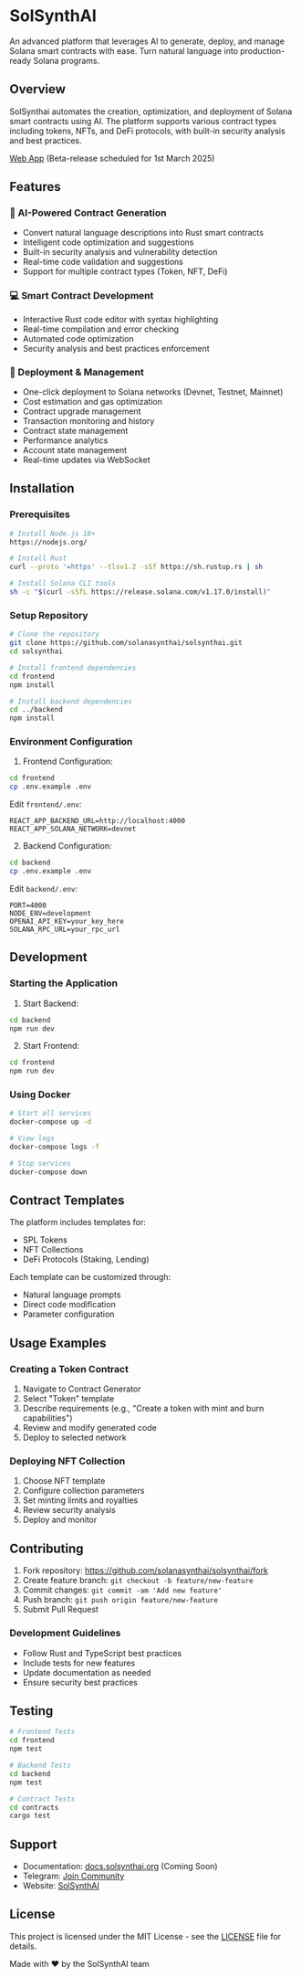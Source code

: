 # SolSynthAI

An advanced platform that leverages AI to generate, deploy, and manage Solana smart contracts with ease. Turn natural language into production-ready Solana programs.

## Overview

SolSynthai automates the creation, optimization, and deployment of Solana smart contracts using AI. The platform supports various contract types including tokens, NFTs, and DeFi protocols, with built-in security analysis and best practices.

[Web App](https://solsynthai.org) (Beta-release scheduled for 1st March 2025)

## Features

### 🤖 AI-Powered Contract Generation
- Convert natural language descriptions into Rust smart contracts
- Intelligent code optimization and suggestions
- Built-in security analysis and vulnerability detection
- Real-time code validation and suggestions
- Support for multiple contract types (Token, NFT, DeFi)

### 💻 Smart Contract Development
- Interactive Rust code editor with syntax highlighting
- Real-time compilation and error checking
- Automated code optimization
- Security analysis and best practices enforcement

### 🚀 Deployment & Management
- One-click deployment to Solana networks (Devnet, Testnet, Mainnet)
- Cost estimation and gas optimization
- Contract upgrade management
- Transaction monitoring and history
- Contract state management
- Performance analytics
- Account state management
- Real-time updates via WebSocket

## Installation

### Prerequisites
```bash
# Install Node.js 18+
https://nodejs.org/

# Install Rust
curl --proto '=https' --tlsv1.2 -sSf https://sh.rustup.rs | sh

# Install Solana CLI tools
sh -c "$(curl -sSfL https://release.solana.com/v1.17.0/install)"
```

### Setup Repository
```bash
# Clone the repository
git clone https://github.com/solanasynthai/solsynthai.git
cd solsynthai

# Install frontend dependencies
cd frontend
npm install

# Install backend dependencies
cd ../backend
npm install
```

### Environment Configuration

1. Frontend Configuration:
```bash
cd frontend
cp .env.example .env
```

Edit `frontend/.env`:
```env
REACT_APP_BACKEND_URL=http://localhost:4000
REACT_APP_SOLANA_NETWORK=devnet
```

2. Backend Configuration:
```bash
cd backend
cp .env.example .env
```

Edit `backend/.env`:
```env
PORT=4000
NODE_ENV=development
OPENAI_API_KEY=your_key_here
SOLANA_RPC_URL=your_rpc_url
```

## Development

### Starting the Application

1. Start Backend:
```bash
cd backend
npm run dev
```

2. Start Frontend:
```bash
cd frontend
npm run dev
```

### Using Docker
```bash
# Start all services
docker-compose up -d

# View logs
docker-compose logs -f

# Stop services
docker-compose down
```

## Contract Templates

The platform includes templates for:
- SPL Tokens
- NFT Collections
- DeFi Protocols (Staking, Lending)

Each template can be customized through:
- Natural language prompts
- Direct code modification
- Parameter configuration

## Usage Examples

### Creating a Token Contract
1. Navigate to Contract Generator
2. Select "Token" template
3. Describe requirements (e.g., "Create a token with mint and burn capabilities")
4. Review and modify generated code
5. Deploy to selected network

### Deploying NFT Collection
1. Choose NFT template
2. Configure collection parameters
3. Set minting limits and royalties
4. Review security analysis
5. Deploy and monitor

## Contributing

1. Fork repository: https://github.com/solanasynthai/solsynthai/fork
2. Create feature branch: `git checkout -b feature/new-feature`
3. Commit changes: `git commit -am 'Add new feature'`
4. Push branch: `git push origin feature/new-feature`
5. Submit Pull Request

### Development Guidelines
- Follow Rust and TypeScript best practices
- Include tests for new features
- Update documentation as needed
- Ensure security best practices

## Testing

```bash
# Frontend Tests
cd frontend
npm test

# Backend Tests
cd backend
npm test

# Contract Tests
cd contracts
cargo test
```


## Support

- Documentation: [docs.solsynthai.org](https://docs.solsynthai.org) (Coming Soon)
- Telegram: [Join Community](https://t.me/solanasynthai)
- Website: [SolSynthAI](https://solsynthai.org)

## License

This project is licensed under the MIT License - see the [LICENSE](https://github.com/solanasynthai/solsynthai/blob/main/license.md) file for details.

Made with ❤️ by the SolSynthAI team
